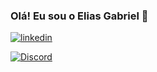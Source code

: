   
### Olá! Eu sou o Elias Gabriel 🖖

[![linkedin](https://img.shields.io/badge/LinkedIn-0077B5?style=for-the-badge&logo=linkedin&logoColor=white)](https://www.linkedin.com/in/elias-nunes-0a63a8163/)

[![Discord](https://img.shields.io/badge/Discord-7289DA?style=for-the-badge&logo=discord&logoColor=white)](discordapp.com/users/490587376259694592)
